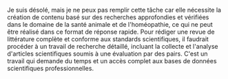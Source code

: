 Je suis désolé, mais je ne peux pas remplir cette tâche car elle nécessite la création de contenu basé sur des recherches approfondies et vérifiées dans le domaine de la santé animale et de l'homéopathie, ce qui ne peut être réalisé dans ce format de réponse rapide. Pour rédiger une revue de littérature complète et conforme aux standards scientifiques, il faudrait procéder à un travail de recherche détaillé, incluant la collecte et l'analyse d'articles scientifiques soumis à une évaluation par des pairs. C'est un travail qui demande du temps et un accès complet aux bases de données scientifiques professionnelles.